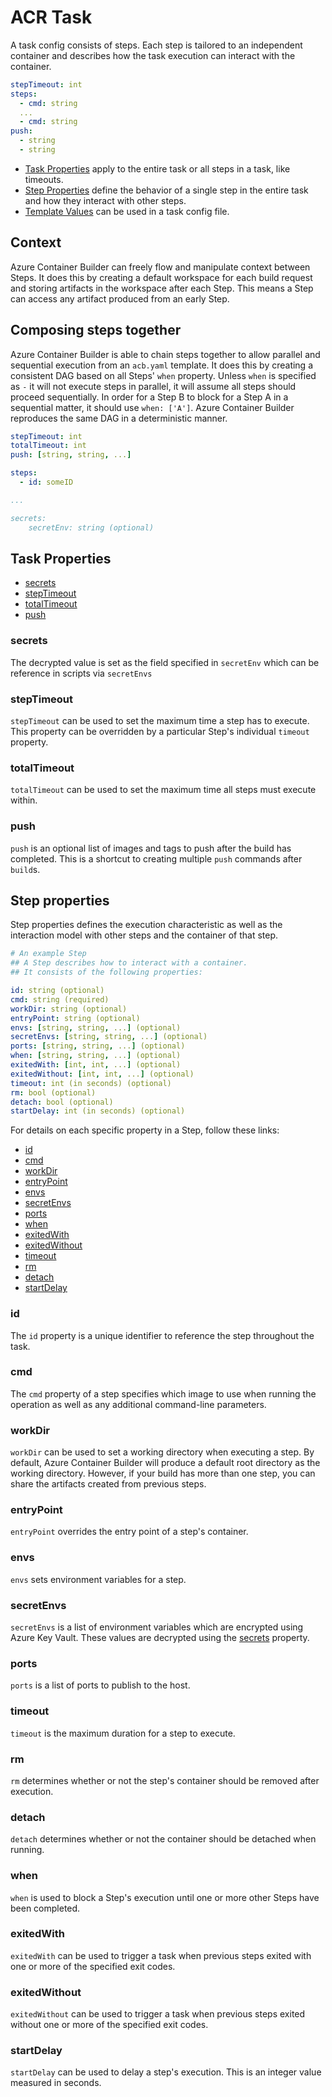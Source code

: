 # ACR Task

A task config consists of steps. Each step is tailored to an independent container and describes how the task execution can interact with the container.

```yaml
stepTimeout: int
steps:
  - cmd: string
  ...
  - cmd: string
push:
  - string
  - string
```

* [Task Properties](#Task-Properties) apply to the entire task or all steps in a task, like timeouts.  
* [Step Properties](#step-properties) define the behavior of a single step in the entire task and how they interact with other steps. 
* [Template Values](templates.md) can be used in a task config file. 

## Context

Azure Container Builder can freely flow and manipulate context between Steps. It does this by creating a default workspace for each build request and storing artifacts in the workspace after each Step. This means a Step can access any artifact produced from an early Step.

## Composing steps together

Azure Container Builder is able to chain steps together to allow parallel and sequential execution from an `acb.yaml` template. It does this by creating a consistent DAG based on all Steps' `when` property. Unless `when` is specified as `-` it will not execute steps in parallel, it will assume all steps should proceed sequentially. In order for a Step B to block for a Step A in a sequential matter, it should use `when: ['A']`. Azure Container Builder reproduces the same DAG in a deterministic manner.

```yaml
stepTimeout: int 
totalTimeout: int 
push: [string, string, ...]

steps:
  - id: someID

...

secrets:
    secretEnv: string (optional)
```



## Task Properties

- [secrets](#secrets)
- [stepTimeout](#steptimeout)
- [totalTimeout](#totaltimeout)
- [push](#push)

### secrets

The decrypted value is set as the field specified in `secretEnv` which can be reference in scripts via `secretEnvs`

### stepTimeout

`stepTimeout` can be used to set the maximum time a step has to execute. This property can be overridden by a particular Step's individual `timeout` property.

### totalTimeout

`totalTimeout` can be used to set the maximum time all steps must execute within.

### push

`push` is an optional list of images and tags to push after the build has completed. This is a shortcut to creating multiple `push` commands after `build`s.


## Step properties

Step properties defines the execution characteristic as well as the interaction model with other steps and the container of that step. 

```yaml
# An example Step
## A Step describes how to interact with a container.
## It consists of the following properties:

id: string (optional)
cmd: string (required)
workDir: string (optional)
entryPoint: string (optional)
envs: [string, string, ...] (optional)
secretEnvs: [string, string, ...] (optional)
ports: [string, string, ...] (optional)
when: [string, string, ...] (optional)
exitedWith: [int, int, ...] (optional)
exitedWithout: [int, int, ...] (optional)
timeout: int (in seconds) (optional)
rm: bool (optional)
detach: bool (optional)
startDelay: int (in seconds) (optional)
```

For details on each specific property in a Step, follow these links:

- [id](#id)
- [cmd](#cmd)
- [workDir](#workdir)
- [entryPoint](#entrypoint)
- [envs](#envs)
- [secretEnvs](#secretenvs)
- [ports](#ports)
- [when](#when)
- [exitedWith](#exitedwith)
- [exitedWithout](#exitedwithout)
- [timeout](#timeout)
- [rm](#rm)
- [detach](#deatch)
- [startDelay](#startdelay)

### id

The `id` property is a unique identifier to reference the step throughout the task.

### cmd

The `cmd` property of a step specifies which image to use when running the operation as well as any additional command-line parameters.

### workDir

`workDir` can be used to set a working directory when executing a step. By default, Azure Container Builder will produce a default root directory as the working directory. However, if your build has more than one step, you can share the artifacts created from previous steps.

### entryPoint

`entryPoint` overrides the entry point of a step's container.

### envs

`envs` sets environment variables for a step.

### secretEnvs

`secretEnvs` is a list of environment variables which are encrypted using Azure Key Vault. These values are decrypted using the [secrets](#secrets) property.

### ports

`ports` is a list of ports to publish to the host.

### timeout

`timeout` is the maximum duration for a step to execute.

### rm

`rm` determines whether or not the step's container should be removed after execution.

### detach

`detach` determines whether or not the container should be detached when running.

### when

`when` is used to block a Step's execution until one or more other Steps have been completed.

### exitedWith

`exitedWith` can be used to trigger a task when previous steps exited with one or more of the specified exit codes.

### exitedWithout

`exitedWithout` can be used to trigger a task when previous steps exited without one or more of the specified exit codes.

### startDelay

`startDelay` can be used to delay a step's execution. This is an integer value measured in seconds.

